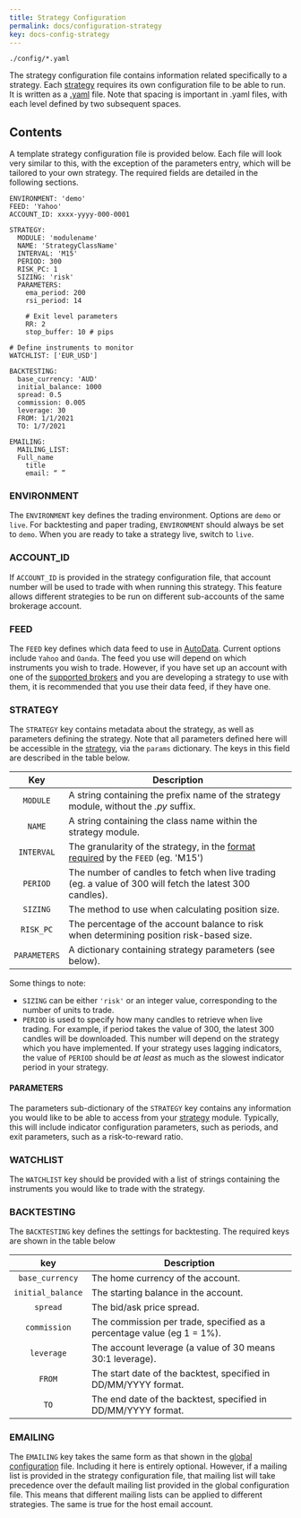 ```yaml
---
title: Strategy Configuration
permalink: docs/configuration-strategy
key: docs-config-strategy
---
```


`./config/*.yaml`

The strategy configuration file contains information related specifically to a strategy. Each [strategy](strategies) requires
its own configuration file to be able to run. It is written as a [.yaml](https://www.redhat.com/en/topics/automation/what-is-yaml) 
file. Note that spacing is important in .yaml files, with each level defined by two subsequent spaces.

## Contents
A template strategy configuration file is provided below. Each file will look very similar to this, with the exception of the 
parameters entry, which will be tailored to your own strategy. The required fields are detailed in the following sections.

```
ENVIRONMENT: 'demo'
FEED: 'Yahoo'
ACCOUNT_ID: xxxx-yyyy-000-0001

STRATEGY:
  MODULE: 'modulename'
  NAME: 'StrategyClassName'
  INTERVAL: 'M15'
  PERIOD: 300
  RISK_PC: 1
  SIZING: 'risk'
  PARAMETERS:
    ema_period: 200
    rsi_period: 14
    
    # Exit level parameters
    RR: 2
    stop_buffer: 10 # pips

# Define instruments to monitor
WATCHLIST: ['EUR_USD']

BACKTESTING:
  base_currency: 'AUD'
  initial_balance: 1000
  spread: 0.5
  commission: 0.005
  leverage: 30
  FROM: 1/1/2021
  TO: 1/7/2021

EMAILING:
  MAILING_LIST:
  Full_name
    title
    email: “ ”
```


### ENVIRONMENT
The `ENVIRONMENT` key defines the trading environment. Options are `demo` or `live`. For backtesting and paper trading, 
`ENVIRONMENT` should always be set to `demo`. When you are ready to take a strategy live, switch to `live`.

### ACCOUNT_ID
If `ACCOUNT_ID` is provided in the strategy configuration file, that account number will be used to trade with when running this strategy.
This feature allows different strategies to be run on different sub-accounts of the same brokerage account.

### FEED
The `FEED` key defines which data feed to use in [AutoData](autodata). Current options include `Yahoo` and `Oanda`. The feed
you use will depend on which instruments you wish to trade. However, if you have set up an account with one of the 
[supported brokers](/AutoTrader/supported-api) and you are developing a strategy to use with them, it is recommended that you 
use their data feed, if they have one.

### STRATEGY
The `STRATEGY` key contains metadata about the strategy, as well as parameters defining the strategy. Note that all parameters
defined here will be accessible in the [strategy](strategies), via the `params` dictionary. The keys in this field are described
in the table below.

| Key | Description |
|:---:|-------------|
|`MODULE`| A string containing the prefix name of the strategy module, without the *.py* suffix. |
|`NAME`| A string containing the class name within the strategy module. |
|`INTERVAL`| The granularity of the strategy, in the [format required](autodata) by the `FEED` (eg. 'M15')|
|`PERIOD`| The number of candles to fetch when live trading (eg. a value of 300 will fetch the latest 300 candles). |
|`SIZING`| The method to use when calculating position size. |
|`RISK_PC`| The percentage of the account balance to risk when determining position risk-based size.|
|`PARAMETERS`| A dictionary containing strategy parameters (see below).|


Some things to note:
- `SIZING` can be either `'risk'` or an integer value, corresponding to the number of units to trade.
- `PERIOD` is used to specify how many candles to retrieve when live trading. For example, if period takes the value of 300, the 
latest 300 candles will be downloaded. This number will depend on the strategy which you have implemented. If your strategy 
uses lagging indicators, the value of `PERIOD` should be *at least* as much as the slowest indicator period in your strategy.


#### PARAMETERS
The parameters sub-dictionary of the `STRATEGY` key contains any information you would like to be able to access from your 
[strategy](strategies) module. Typically, this will include indicator configuration parameters, such as periods, and exit parameters, 
such as a risk-to-reward ratio. 



### WATCHLIST
The `WATCHLIST` key should be provided with a list of strings containing the instruments you would like to trade with the strategy.


### BACKTESTING
The `BACKTESTING` key defines the settings for backtesting. The required keys are shown in the table below

| key | Description |
|:-----:| ----------- |
|`base_currency` | The home currency of the account. |
| `initial_balance` | The starting balance in the account. |
|`spread`| The bid/ask price spread. |
|`commission`| The commission per trade, specified as a percentage value (eg 1 = 1%). |
|`leverage`| The account leverage (a value of 30 means 30:1 leverage). |
|`FROM`| The start date of the backtest, specified in DD/MM/YYYY format. |
|`TO`| The end date of the backtest, specified in DD/MM/YYYY format. |


### EMAILING
The `EMAILING` key takes the same form as that shown in the [global configuration](configuration-global) file. Including it here is 
entirely optional. However, if a mailing list is provided in the strategy configuration file, that mailing list will take precedence 
over the default mailing list provided in the global configuration file. This means that different mailing lists can be applied to 
different strategies. The same is true for the host email account. 
